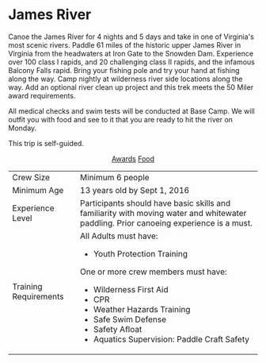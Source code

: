 <h1>James River</h1>
		<p class="editable">Canoe the James River for 4 nights and 5 days and take in one of Virginia's most scenic rivers. Paddle 61 miles of the historic upper James River in Virginia from the headwaters at Iron Gate to the Snowden Dam. Experience over 100 class I rapids, and 20 challenging class II rapids, and the infamous Balcony Falls rapid. Bring your fishing pole and try your hand at fishing along the way. Camp nightly at wilderness river side locations along the way. Add an optional river clean up project and this trek meets the 50 Miler award requirements.</p>
		<p>All medical checks and swim tests will be conducted at Base Camp. We will outfit you with food and see to it that you are ready to hit the river on Monday.</p>
		<p>This trip is self-guided.</p>
		<p style="text-align: center;"><a class="ghastly-button" href="#awards">Awards</a> <a class="ghastly-button" href="#food">Food</a></p>
		<table class="table neg-leek">
			<tbody>
				<tr>
					<td>Crew Size</td>
					<td>Minimum 6 people</td>
				</tr>
				<tr>
					<td>Minimum Age</td>
					<td>13 years old by Sept 1, 2016</td>
				</tr>
				<tr>
					<td>Experience Level</td>
					<td>Participants should have basic skills and familiarity with moving water and whitewater paddling. Prior canoeing experience is a must.</td>
				</tr>
				<tr>
					<td>Training Requirements</td>
					<td class="trek-leek">All Adults must have:
						<ul>
						  <li>Youth Protection Training</li>
						</ul>
						One or more crew members must have:
						<ul>
						  <li>Wilderness First Aid</li>
						  <li>CPR</li>
						  <li>Weather Hazards Training</li>
						  <li>Safe Swim Defense</li>
						  <li>Safety Afloat</li>
						  <li>Aquatics Supervision: Paddle Craft Safety</li>
						</ul>
					</td>
				</tr>
			</tbody>
		</table>
